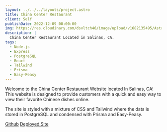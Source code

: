 ```yaml
---
layout: ../../../layouts/project.astro
title: China Center Restaurant
client: Self
publishDate: 2022-12-09 00:00:00
img: https://res.cloudinary.com/dsvltch46/image/upload/v1682135495/Astro%20Portfolio/Images/china_center_restaurant_menu_page_bhsypz.png
description: |
  China Center Restaurant Located in Salinas, CA.
tags:
  - Node.js
  - Express
  - PostgreSQL
  - React
  - Tailwind
  - Prisma
  - Easy-Peasy
---
```


Welcome to the China Center Restaurant Website located In Salinas, CA! This website is designed to provide customers with a quick and easy way to view their favorite Chinese dishes online.

The site is styled with a mixture of CSS and Tailwind where the data is stored in PostgreSQL and condensed with Prisma and Easy-Peasy.

<div className="mt-2" >
<a className="border p-2 rounded-full items-center hover:text-cyan-400" href="https://github.com/Dudes-Being-Dudes/Big-Trouble-In-Little-China" >Github</a>
<a className="border p-2 rounded-full items-center hover:text-cyan-400" href="https://china-center-restaurant.fly.dev/menu">Deployed Site</a>
</div>
